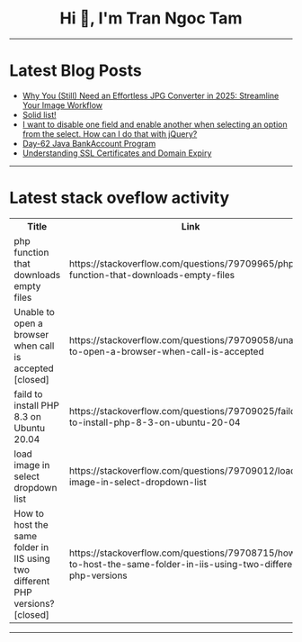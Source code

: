 <h1 align="center">Hi 👋, I'm Tran Ngoc Tam</h1>

---

# Latest Blog Posts 
<!-- BLOG-POST-LIST:START -->
- [Why You &lpar;Still&rpar; Need an Effortless JPG Converter in 2025: Streamline Your Image Workflow](https://dev.to/hardik_b2d8f0bca/why-you-still-need-an-effortless-jpg-converter-in-2025-streamline-your-image-workflow-1i0n)
- [Solid list!](https://dev.to/jimmylin/solid-list-49e)
- [I want to disable one field and enable another when selecting an option from the select. How can I do that with jQuery?](https://dev.to/joao_macondo/i-want-to-disable-one-field-and-enable-another-when-selecting-an-option-from-the-select-how-can-i-b8c)
- [Day-62 Java BankAccount Program](https://dev.to/tamilselvan1812/day-62-java-bankaccount-program-4783)
- [Understanding SSL Certificates and Domain Expiry](https://dev.to/netsi1964/understanding-ssl-certificates-and-domain-expiry-553f)
<!-- BLOG-POST-LIST:END -->

---

# Latest stack oveflow activity
<table>
  <tr><th>Title</th><th>Link</th></tr>
  <!-- STACKOVERFLOW:START --><tr><td>php function that downloads empty files</td><td>https://stackoverflow.com/questions/79709965/php-function-that-downloads-empty-files</td></tr><tr><td>Unable to open a browser when call is accepted [closed]</td><td>https://stackoverflow.com/questions/79709058/unable-to-open-a-browser-when-call-is-accepted</td></tr><tr><td>faild to install PHP 8.3 on Ubuntu 20.04</td><td>https://stackoverflow.com/questions/79709025/faild-to-install-php-8-3-on-ubuntu-20-04</td></tr><tr><td>load image in select dropdown list</td><td>https://stackoverflow.com/questions/79709012/load-image-in-select-dropdown-list</td></tr><tr><td>How to host the same folder in IIS using two different PHP versions? [closed]</td><td>https://stackoverflow.com/questions/79708715/how-to-host-the-same-folder-in-iis-using-two-different-php-versions</td></tr><!-- STACKOVERFLOW:END -->
</table>

---


